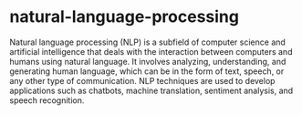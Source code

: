 # natural-language-processing

Natural language processing (NLP) is a subfield of computer science and artificial intelligence that deals with the interaction between computers and humans using natural language. It involves analyzing, understanding, and generating human language, which can be in the form of text, speech, or any other type of communication. NLP techniques are used to develop applications such as chatbots, machine translation, sentiment analysis, and speech recognition.
